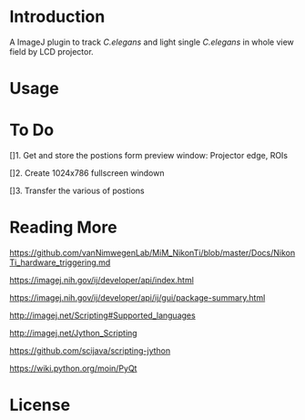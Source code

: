 # Introduction
  A ImageJ plugin to track *C.elegans* and light single  *C.elegans* in whole view field by LCD projector.
  
# Usage

# To Do
[]1. Get and store the postions form preview window: Projector edge, ROIs

[]2. Create 1024x786 fullscreen windown 

[]3. Transfer the various of postions



# Reading More
https://github.com/vanNimwegenLab/MiM_NikonTi/blob/master/Docs/NikonTi_hardware_triggering.md

https://imagej.nih.gov/ij/developer/api/index.html

https://imagej.nih.gov/ij/developer/api/ij/gui/package-summary.html

http://imagej.net/Scripting#Supported_languages

http://imagej.net/Jython_Scripting

https://github.com/scijava/scripting-jython

https://wiki.python.org/moin/PyQt

# License 


